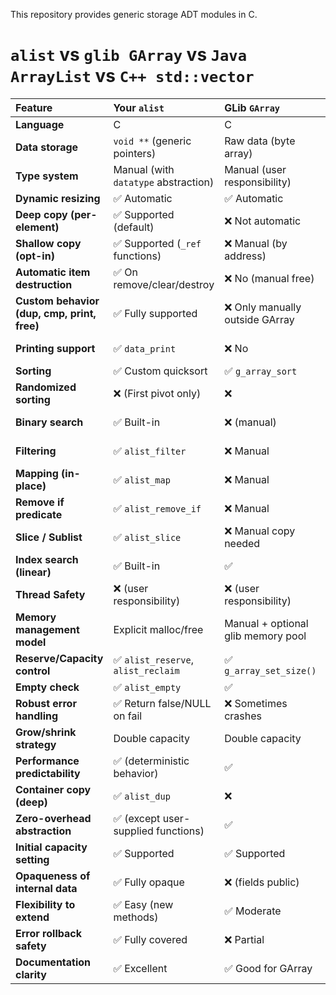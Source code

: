 This repository provides generic storage ADT modules in C.

# `alist` vs `glib GArray` vs `Java ArrayList` vs `C++ std::vector`

| Feature | **Your `alist`** | **GLib `GArray`** | **Java `ArrayList`** | **C++ `std::vector`** |
|:--------|:----------------|:------------------|:---------------------|:---------------------|
| **Language** | C | C | Java | C++ |
| **Data storage** | `void **` (generic pointers) | Raw data (byte array) | Typed objects | Typed objects (template) |
| **Type system** | Manual (with `datatype` abstraction) | Manual (user responsibility) | Strong, with Generics | Strong, with Templates |
| **Dynamic resizing** | ✅ Automatic | ✅ Automatic | ✅ Automatic | ✅ Automatic |
| **Deep copy (per-element)** | ✅ Supported (default) | ❌ Not automatic | ❌ No (always shallow) | ❌ No (always shallow) |
| **Shallow copy (opt-in)** | ✅ Supported (`_ref` functions) | ❌ Manual (by address) | ✅ Always shallow | ✅ Always shallow |
| **Automatic item destruction** | ✅ On remove/clear/destroy | ❌ No (manual free) | ❌ (GC handles) | ✅ (via RAII if smart pointers) |
| **Custom behavior (dup, cmp, print, free)** | ✅ Fully supported | ❌ Only manually outside GArray | ❌ | ❌ |
| **Printing support** | ✅ `data_print` | ❌ No | ✅ `toString()` | ✅ (`operator<<` if user defines) |
| **Sorting** | ✅ Custom quicksort | ✅ `g_array_sort` | ✅ `Collections.sort()` | ✅ `std::sort` |
| **Randomized sorting** | ❌ (First pivot only) | ❌ | ✅ (Timsort) | ✅ (Introsort) |
| **Binary search** | ✅ Built-in | ❌ (manual) | ❌ (manual `Collections.binarySearch()`) | ✅ (`std::binary_search`) |
| **Filtering** | ✅ `alist_filter` | ❌ Manual | ✅ (Streams API) | ✅ (Ranges / Algorithms) |
| **Mapping (in-place)** | ✅ `alist_map` | ❌ Manual | ✅ (Streams API) | ✅ (Algorithms) |
| **Remove if predicate** | ✅ `alist_remove_if` | ❌ Manual | ✅ (removeIf) | ✅ (`std::remove_if`) |
| **Slice / Sublist** | ✅ `alist_slice` | ❌ Manual copy needed | ✅ `subList()` | ✅ (Iterators or `std::span`) |
| **Index search (linear)** | ✅ Built-in | ✅ | ✅ | ✅ |
| **Thread Safety** | ❌ (user responsibility) | ❌ (user responsibility) | ❌ by default | ❌ by default |
| **Memory management model** | Explicit malloc/free | Manual + optional glib memory pool | GC (automatic) | RAII (automatic if smart pointers) |
| **Reserve/Capacity control** | ✅ `alist_reserve`, `alist_reclaim` | ✅ `g_array_set_size()` | ✅ `ensureCapacity()`, `trimToSize()` | ✅ `reserve()`, `shrink_to_fit()` |
| **Empty check** | ✅ `alist_empty` | ✅ | ✅ `isEmpty()` | ✅ `empty()` |
| **Robust error handling** | ✅ Return false/NULL on fail | ❌ Sometimes crashes | ✅ Throws Exception | ✅ Throws Exception |
| **Grow/shrink strategy** | Double capacity | Double capacity | 50% growth (adaptive) | 2x growth (GCC/Clang) |
| **Performance predictability** | ✅ (deterministic behavior) | ✅ | ✅ | ✅ |
| **Container copy (deep)** | ✅ `alist_dup` | ❌ | ✅ `clone()` (shallow copy, deep needs manual) | ✅ Manual copy constructor |
| **Zero-overhead abstraction** | ✅ (except user-supplied functions) | ✅ | ❌ (Java abstraction overhead) | ✅ |
| **Initial capacity setting** | ✅ Supported | ✅ Supported | ✅ Supported | ✅ Supported |
| **Opaqueness of internal data** | ✅ Fully opaque | ❌ (fields public) | ✅ | ✅ |
| **Flexibility to extend** | ✅ Easy (new methods) | ✅ Moderate | ❌ Hard (standard library) | ✅ Easy (extend templates) |
| **Error rollback safety** | ✅ Fully covered | ❌ Partial | ✅ Exception rollback | ✅ Exception rollback |
| **Documentation clarity** | ✅ Excellent | ✅ Good for GArray | ✅ JavaDoc excellent | ✅ STL docs excellent |
